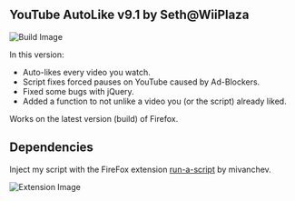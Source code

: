  ## YouTube AutoLike v9.1 by Seth@WiiPlaza
  ![Build Image](https://thumbs2.imgbox.com/30/cf/xfEdJdzG_t.jpg)

  In this version:

- Auto-likes every video you watch.
- Script fixes forced pauses on YouTube caused by Ad-Blockers.
- Fixed some bugs with jQuery.
- Added a function to not unlike a video you (or the script) already liked.

Works on the latest version (build) of Firefox.

## Dependencies

Inject my script with the FireFox extension [run-a-script](https://addons.mozilla.org/en-US/firefox/addon/run-a-script/) by mivanchev.

![Extension Image](https://thumbs2.imgbox.com/30/bd/eq9LXDjD_t.jpg)
